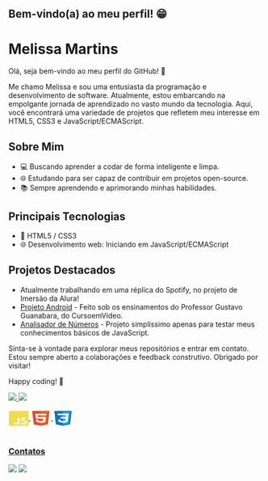 ## Bem-vindo(a) ao meu perfil! 😁

# Melissa Martins

<p>Olá, seja bem-vindo ao meu perfil do GitHub! 👋</p>

<p>Me chamo Melissa e sou uma entusiasta da programação e desenvolvimento de software. Atualmente, estou embarcando na empolgante jornada de aprendizado no vasto mundo da tecnologia. Aqui, você encontrará uma variedade de projetos que refletem meu interesse em HTML5, CSS3 e JavaScript/ECMAScript.</p>

## Sobre Mim

- 💻 Buscando aprender a codar de forma inteligente e limpa.
- 🌐 Estudando para ser capaz de contribuir em projetos open-source.
- 📚 Sempre aprendendo e aprimorando minhas habilidades.

## Principais Tecnologias

- 🚀 HTML5 / CSS3
- 🌐 Desenvolvimento web: Iniciando em JavaScript/ECMAScript

## Projetos Destacados

- Atualmente trabalhando em uma réplica do Spotify, no projeto de Imersão da Alura!
- [Projeto Android](https://melltins.github.io/projeto-android/) - Feito sob os ensinamentos do Professor Gustavo Guanabara, do CursoemVídeo.
- [Analisador de Números](https://melltins.github.io/Analisador-de-n-meros/modelo.html) - Projeto simplíssimo apenas para testar meus conhecimentos básicos de JavaScript.

Sinta-se à vontade para explorar meus repositórios e entrar em contato. Estou sempre aberto a colaborações e feedback construtivo. Obrigado por visitar!

Happy coding! 🚀



 <div>
   <a href="https://github.com/MellTins">
   <img height="180em" src="https://github-readme-stats.vercel.app/api?username=MellTins&show_icons=true&theme=tokyonight&include_all_commits=true&count_private=true"/>
   <img height="180em" src="https://github-readme-stats.vercel.app/api/top-langs/?username=MellTins&layout=compact&langs_count=6&theme=tokyonight"/>
</div>
    
<div style="display: inline_block"><br>
  <img align="center" alt="Js" height="30" width="40" src="https://raw.githubusercontent.com/devicons/devicon/master/icons/javascript/javascript-plain.svg">
  <img align="center" alt="HTML" height="30" width="40" src="https://raw.githubusercontent.com/devicons/devicon/master/icons/html5/html5-original.svg">
  <img align="center" alt="CSS" height="30" width="40" src="https://raw.githubusercontent.com/devicons/devicon/master/icons/css3/css3-original.svg">
</div>
 
<br>
 
### Contatos
 
<div> 
  
  <a href = "mailto:melmartins.pro@gmail.com"><img src="https://img.shields.io/badge/-Gmail-%23333?style=for-the-badge&logo=gmail&logoColor=white" target="_blank"></a>
  <a href="https://www.linkedin.com/in/melissa-martins95/" target="_blank"><img src="https://img.shields.io/badge/-LinkedIn-%230077B5?style=for-the-badge&logo=linkedin&logoColor=white" target="_blank"></a>
</div>
